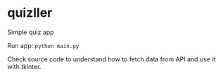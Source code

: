 # quizller

Simple quiz app

Run app: ``python main.py``

Check source code to understand how to fetch data from API and use it with tkinter.
